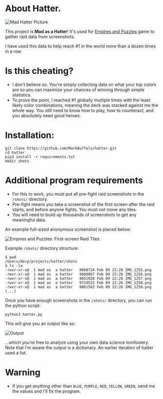 # About Hatter.

![Mad Hatter Picture](https://i.imgur.com/AjlFcy1.jpg)

This project is **Mad as a Hatter**! It's used for [Empires and Puzzles](https://www.smallgiantgames.com/empires-and-puzzles) game to gather raid data from screenshots. 

I have used this data to help reach #1 in the world more than a dozen times in a row.

# Is this cheating?

- I don't believe  so. You're simply collecting data on what your top colors are so you can maximize your chances of winning through simple statistics. 
- To prove the point, I reached #1 globally multiple times with the least likely color combinations, meaning the deck was stacked against me the whole way. You still need to know how to play, how to counteract, and you absolutely need good heroes. 

# Installation:

```
git clone https://github.com/MarkBuffalo/hatter.git
cd hatter
pip3 install -r requirements.txt
mkdir shots
```

# Additional program requirements

- For this to work, you must put all pre-fight raid screenshots in the `/shots/` directory. 
- Pre-fight means you take a screenshot of the first screen after the raid starts, and before anyone fights. You must not move any tiles.
- You will need to build up thousands of screenshots to get any meaningful data.

An example full-sized anonymous screenshot is placed below:

![Empires and Puzzles: First-screen Raid Tiles](https://i.imgur.com/GYU1gxh.jpg)

Example `/shots/` directory structure:

```
$ pwd
/Users/derp/projects/hatter/shots
$ ls -la 
-rwxr-xr-x@  1 mad as  a hatter   9868724 Feb 09 22:26 IMG_1255.png
-rwxr-xr-x@  1 mad as  a hatter   9860067 Feb 09 22:26 IMG_1256.png
-rwxr-xr-x@  1 mad as  a hatter   9651928 Feb 09 22:26 IMG_1257.png
-rwxr-xr-x@  1 mad as  a hatter   9724532 Feb 09 22:26 IMG_1258.png
-rwxr-xr-x@  1 mad as  a hatter   9861563 Feb 09 22:26 IMG_1259.png
[...]
```

Once you have enough screenshots in the `/shots/` directory, you can run the python script:

```
python3 hatter.py
```

This will give you an output like so:

![Output](https://i.imgur.com/XpSB55u.png)

...which you're free to analyze using your own data science tomfoolery. Note that I'm aware the output is a dictionary. An earlier iteration of hatter used a list.

# Warning

- If you get anything other than `BLUE`, `PURPLE`, `RED`, `YELLOW`, `GREEN`, send me the values and I'll fix the program. 
